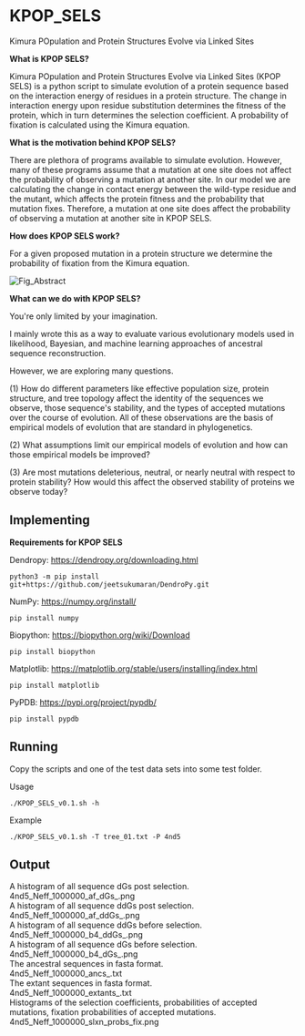 # KPOP_SELS
Kimura POpulation and Protein Structures Evolve via Linked Sites

**What is KPOP SELS?**

Kimura POpulation and Protein Structures Evolve via Linked Sites (KPOP SELS) is a python script to simulate evolution of a protein sequence based on the interaction energy of residues in a protein structure. The change in interaction energy upon residue substitution determines the fitness of the protein, which in turn determines the selection coefficient. A probability of fixation is calculated using the Kimura equation. 

**What is the motivation behind KPOP SELS?**

There are plethora of programs available to simulate evolution. However, many of these programs assume that a mutation at one site does not affect the probability of observing a mutation at another site. In our model we are calculating the change in contact energy between the wild-type residue and the mutant, which affects the protein fitness and the probability that mutation fixes. Therefore, a mutation at one site does affect the probability of observing a mutation at another site in KPOP SELS.

**How does KPOP SELS work?**

For a given proposed mutation in a protein structure we determine the probability of fixation from the Kimura equation.

![Fig_Abstract](https://user-images.githubusercontent.com/111892527/206766110-c35eeef0-e3f3-4060-8b0d-33c08079ec63.svg)


**What can we do with KPOP SELS?**

You're only limited by your imagination. 

I mainly wrote this as a way to evaluate various evolutionary models used in likelihood, Bayesian, and machine learning approaches of ancestral sequence reconstruction. 

However, we are exploring many questions.

(1) How do different parameters like effective population size, protein structure, and tree topology affect the identity of the sequences we observe, those sequence's stability, and the types of accepted mutations over the course of evolution. All of these observations are the basis of empirical models of evolution that are standard in phylogenetics. 



(2) What assumptions limit our empirical models of evolution and how can those empirical models be improved?

(3) Are most mutations deleterious, neutral, or nearly neutral with respect to protein stability? How would this affect the observed stability of proteins we observe today?

## Implementing

**Requirements for KPOP SELS**

Dendropy: https://dendropy.org/downloading.html
```
python3 -m pip install git+https://github.com/jeetsukumaran/DendroPy.git
```

NumPy: https://numpy.org/install/
```
pip install numpy
```

Biopython: https://biopython.org/wiki/Download
```
pip install biopython
```

Matplotlib: https://matplotlib.org/stable/users/installing/index.html
```
pip install matplotlib
```

PyPDB: https://pypi.org/project/pypdb/
```
pip install pypdb
```

## Running

Copy the scripts and one of the test data sets into some test folder. 

Usage
```
./KPOP_SELS_v0.1.sh -h 
```

Example
```
./KPOP_SELS_v0.1.sh -T tree_01.txt -P 4nd5
```

## Output
A histogram of all sequence dGs post selection.     
4nd5_Neff_1000000_af_dGs_.png  
A histogram of all sequence ddGs post selection.      
4nd5_Neff_1000000_af_ddGs_.png   
A histogram of all sequence ddGs before selection.  
4nd5_Neff_1000000_b4_ddGs_.png     
A histogram of all sequence dGs before selection.     
4nd5_Neff_1000000_b4_dGs_.png     
The ancestral sequences in fasta format.  
4nd5_Neff_1000000_ancs_.txt    
The extant sequences in fasta format.     
4nd5_Neff_1000000_extants_.txt      
Histograms of the selection coefficients, probabilities of accepted mutations, fixation probabilities of accepted mutations.      
4nd5_Neff_1000000_slxn_probs_fix.png      
